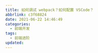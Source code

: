 ```yaml
---
title: 如何调试 webpack？如何配置 VSCode？
abbrlink: c3f68824
date: 2021-06-22 14:46:49
categories:
  - 前端开发
tags:
  - 前端进阶
updated:
---
```


